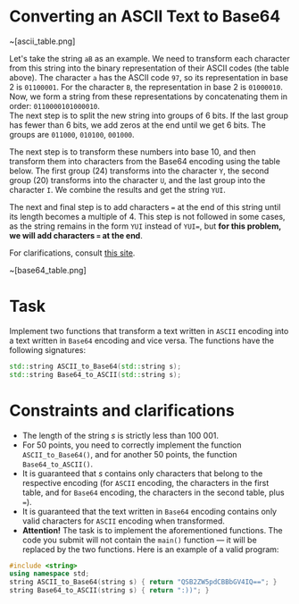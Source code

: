 # Converting an ASCII Text to Base64

~[ascii_table.png]

Let's take the string `aB` as an example. We need to transform each character from this string into the binary representation of their ASCII codes (the table above). The character `a` has the ASCII code `97`, so its representation in base 2 is `01100001`. For the character `B`, the representation in base 2 is `01000010`. Now, we form a string from these representations by concatenating them in order: `0110000101000010`.
\
The next step is to split the new string into groups of 6 bits. If the last group has fewer than 6 bits, we add zeros at the end until we get 6 bits. The groups are `011000`, `010100`, `001000`.

The next step is to transform these numbers into base 10, and then transform them into characters from the Base64 encoding using the table below. The first group ($24$) transforms into the character `Y`, the second group ($20$) transforms into the character `U`, and the last group into the character `I`. We combine the results and get the string `YUI`.

The next and final step is to add characters `=` at the end of this string until its length becomes a multiple of $4$. This step is not followed in some cases, as the string remains in the form `YUI` instead of `YUI=`, but **for this problem, we will add characters `=` at the end**.

For clarifications, consult [this site](https://base64.guru/learn/base64-algorithm/encode).

~[base64_table.png]

# Task
Implement two functions that transform a text written in `ASCII` encoding into a text written in `Base64` encoding and vice versa.
The functions have the following signatures:
```cpp
std::string ASCII_to_Base64(std::string s);
std::string Base64_to_ASCII(std::string s);
```

# Constraints and clarifications
* The length of the string $s$ is strictly less than $100\ 001$.
* For 50 points, you need to correctly implement the function `ASCII_to_Base64()`, and for another 50 points, the function `Base64_to_ASCII()`.
* It is guaranteed that $s$ contains only characters that belong to the respective encoding (for `ASCII` encoding, the characters in the first table, and for `Base64` encoding, the characters in the second table, plus `=`).
* It is guaranteed that the text written in `Base64` encoding contains only valid characters for `ASCII` encoding when transformed.
* **Attention!** The task is to implement the aforementioned functions. The code you submit will not contain the `main()` function — it will be replaced by the two functions. Here is an example of a valid program:
```cpp
#include <string>
using namespace std;
string ASCII_to_Base64(string s) { return "QSB2ZW5pdCBBbGV4IQ=="; }
string Base64_to_ASCII(string s) { return ":))"; }
```
